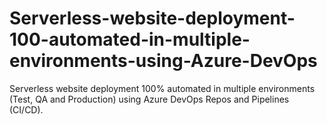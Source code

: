 # Serverless-website-deployment-100-automated-in-multiple-environments-using-Azure-DevOps
Serverless website deployment 100% automated in multiple environments (Test, QA and Production) using Azure DevOps Repos and Pipelines (CI/CD).
